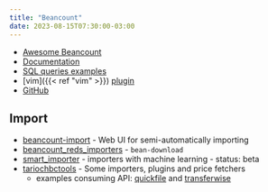 ```yaml
---
title: "Beancount"
date: 2023-08-15T07:30:00-03:00
---
```

- [Awesome Beancount](https://awesome-beancount.com/)
- [Documentation](https://beancount.github.io/docs/)
- [SQL queries examples](http://aumayr.github.io/beancount-sql-queries/)
- [vim]({{< ref "vim" >}}) [plugin](https://github.com/nathangrigg/vim-beancount)
- [GitHub](https://github.com/beancount/beancount)


## Import
- [beancount-import](https://github.com/jbms/beancount-import) - Web UI for semi-automatically importing
- [beancount_reds_importers](https://github.com/redstreet/beancount_reds_importers) - `bean-download`
- [smart_importer](https://github.com/beancount/smart_importer) - importers with machine learning - status: beta
- [tariochbctools](https://github.com/tarioch/beancounttools) - Some importers, plugins and price fetchers
  * examples consuming API: [quickfile](https://github.com/tarioch/beancounttools/blob/master/src/tariochbctools/importers/quickfile/importer.py) and [transferwise](https://github.com/tarioch/beancounttools/blob/master/src/tariochbctools/importers/transferwise/importer.py)

